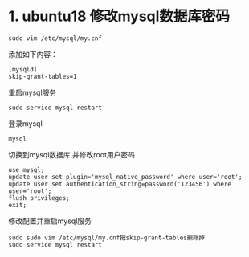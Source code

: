 # 1. ubuntu18 修改mysql数据库密码
```
sudo vim /etc/mysql/my.cnf
```
添加如下内容：
```
[mysqld]
skip-grant-tables=1
```
重启mysql服务
```
sudo service mysql restart
```
登录mysql
```
mysql
```
切换到mysql数据库,并修改root用户密码
```
use mysql;
update user set plugin='mysql_native_password' where user='root';
update user set authentication_string=password('123456') where user='root';
flush privileges;
exit;
```
修改配置并重启mysql服务
```
sudo sudo vim /etc/mysql/my.cnf把skip-grant-tables删除掉
sudo service mysql restart
```
